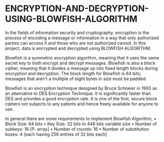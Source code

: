 # ENCRYPTION-AND-DECRYPTION-USING-BLOWFISH-ALGORITHM
In the fields of information security and cryptography, encryption is the process of encoding a message or information in a way that only authorized parties can access it and those who are not authorized cannot. In this project, data is encrypted and decrypted using BLOWFISH ALGORITHM.

Blowfish is a symmetric encryption algorithm, meaning that it uses the same secret key to both encrypt and decrypt messages. Blowfish is also a block cipher, meaning that it divides a message up into fixed length blocks during encryption and decryption. The block length for Blowfish is 64 bits; messages that aren't a multiple of eight bytes in size must be padded.

Blowfish is an encryption technique designed by Bruce Schneier in 1993 as an alternative to DES Encryption Technique. It is significantly faster than DES and provides a good encryption rate. It is one of the first, secure block ciphers not subjects to any patents and hence freely available for anyone to use.

In general there are some requirements to implement Blowfish Algorithm,
•	Block Size: 64 bits
•	Key Size: 32 bits to 448 bits variable size
•	Number of subkeys: 18 [P- array]
•	Number of rounds: 16
•	Number of substitution boxes: 4 [each having 256 entries of 32 bits each]
